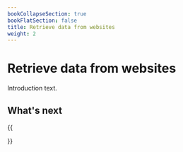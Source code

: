 ```yaml
---
bookCollapseSection: true
bookFlatSection: false
title: Retrieve data from websites
weight: 2
---
```


# Retrieve data from websites

Introduction text.

## What's next

{{<section>}}
